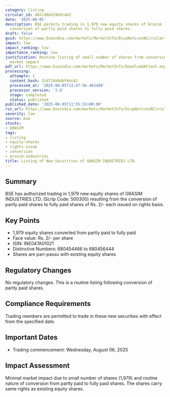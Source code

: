 ```yaml
---
category: listing
circular_id: 482cd8bd19bdcab3
date: '2025-08-05'
description: BSE permits trading in 1,979 new equity shares of Grasim Industries following
  conversion of partly paid shares to fully paid shares.
draft: false
guid: https://www.bseindia.com/markets/MarketInfo/DispNoticesNCirculars.aspx?Noticeid={85C93B09-13E1-42BD-BE5E-DF9AAAF8E5F8}&noticeno=20250805-31&dt=08/05/2025&icount=31&totcount=32&flag=0
impact: low
impact_ranking: low
importance_ranking: low
justification: Routine listing of small number of shares from conversion, minimal
  market impact
pdf_url: https://www.bseindia.com/markets/MarketInfo/DownloadAttach.aspx?id=20250805-31&attachedId=
processing:
  attempts: 1
  content_hash: 31d719a9dbf44c42
  processed_at: '2025-08-05T12:47:56.462480'
  processor_version: '2.0'
  stage: completed
  status: published
published_date: '2025-08-05T11:55:32+00:00'
rss_url: https://www.bseindia.com/markets/MarketInfo/DispNoticesNCirculars.aspx?Noticeid={85C93B09-13E1-42BD-BE5E-DF9AAAF8E5F8}&noticeno=20250805-31&dt=08/05/2025&icount=31&totcount=32&flag=0
severity: low
source: bse
stocks:
- GRASIM
tags:
- listing
- equity-shares
- rights-issue
- conversion
- grasim-industries
title: Listing of New Securities of GRASIM INDUSTRIES LTD.
---
```


## Summary

BSE has authorized trading in 1,979 new equity shares of GRASIM INDUSTRIES LTD. (Scrip Code: 500300) resulting from the conversion of partly paid shares to fully paid shares of Rs. 2/- each issued on rights basis.

## Key Points

- 1,979 equity shares converted from partly paid to fully paid
- Face value: Rs. 2/- per share
- ISIN: INE047A01021
- Distinctive Numbers: 680454466 to 680456444
- Shares are pari-passu with existing equity shares

## Regulatory Changes

No regulatory changes. This is a routine listing following conversion of partly paid shares.

## Compliance Requirements

Trading members are permitted to trade in these new securities with effect from the specified date.

## Important Dates

- Trading commencement: Wednesday, August 06, 2025

## Impact Assessment

Minimal market impact due to small number of shares (1,979) and routine nature of conversion from partly paid to fully paid shares. The shares carry same rights as existing equity shares.
